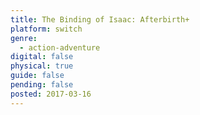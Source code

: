 ```yaml
---
title: The Binding of Isaac: Afterbirth+
platform: switch
genre:
  - action-adventure
digital: false
physical: true
guide: false
pending: false
posted: 2017-03-16
---
```

